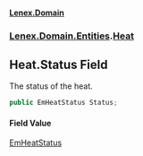 #### [Lenex.Domain](index.md 'index')
### [Lenex.Domain.Entities](Lenex.Domain.Entities.md 'Lenex.Domain.Entities').[Heat](Lenex.Domain.Entities.Heat.md 'Lenex.Domain.Entities.Heat')

## Heat.Status Field

The status of the heat.

```csharp
public EmHeatStatus Status;
```

#### Field Value
[EmHeatStatus](Lenex.Domain.Enums.EmHeatStatus.md 'Lenex.Domain.Enums.EmHeatStatus')
